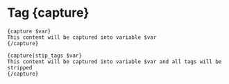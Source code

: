 Tag {capture}
=============



```smarty
{capture $var}
This content will be captured into variable $var
{/capture}
```


```smarty
{capture|stip_tags $var}
This content will be captured into variable $var and all tags will be stripped
{/capture}
```